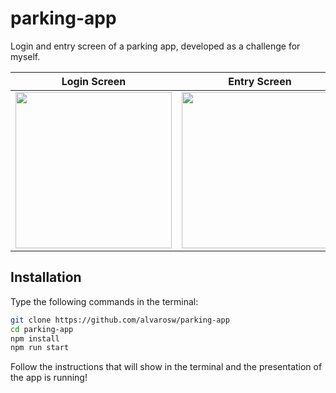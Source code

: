 # parking-app
Login and entry screen of a parking app, developed as a challenge for myself.

Login Screen             |  Entry Screen
:-------------------------:|:-------------------------:
<img src="https://github.com/alvarosw/parking-app/assets/56317536/ef501e26-cb34-474f-9f89-74063b275181" width="250" />  |  <img src="https://github.com/alvarosw/parking-app/assets/56317536/e2062279-508f-485a-aff7-c78bd5f891a6" width="250" />
## Installation
Type the following commands in the terminal:
```bash
git clone https://github.com/alvarosw/parking-app
cd parking-app
npm install
npm run start
```

Follow the instructions that will show in the terminal and the presentation of the app is running!
